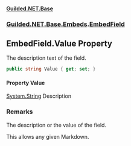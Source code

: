 
#### [Guilded.NET.Base](Guilded_NET_Base 'Guilded_NET_Base')
### [Guilded.NET.Base.Embeds](Guilded_NET_Base#Guilded_NET_Base_Embeds 'Guilded.NET.Base.Embeds').[EmbedField](EmbedField 'Guilded.NET.Base.Embeds.EmbedField')
## EmbedField.Value Property
The description text of the field.  
```csharp
public string Value { get; set; }
```

#### Property Value
[System.String](https://docs.microsoft.com/en-us/dotnet/api/System.String 'System.String')
Description
### Remarks
The description or the value of the field.



This allows any given Markdown.

